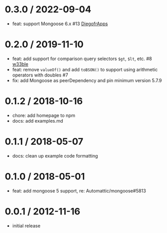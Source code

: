 0.3.0 / 2022-09-04
==================
 * feat: support Mongoose 6.x #13 [DiegofrApps](https://github.com/DiegofrApps)

0.2.0 / 2019-11-10
==================
 * feat: add support for comparison query selectors `$gt`, `$lt`, etc. #8 [w33ble](https://github.com/w33ble)
 * feat: remove `valueOf()` and add `toBSON()` to support using arithmetic operators with doubles #7
 * fix: add Mongoose as peerDependency and pin minimum version 5.7.9

0.1.2 / 2018-10-16
==================
 * chore: add homepage to npm
 * docs: add examples.md

0.1.1 / 2018-05-07
==================

 * docs: clean up example code formatting

0.1.0 / 2018-05-01
==================

 * feat: add mongoose 5 support, re: Automattic/mongoose#5813

0.0.1 / 2012-11-16
==================

  * initial release

